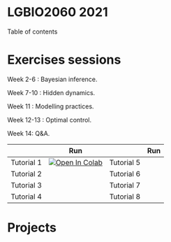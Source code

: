# LGBIO2060 2021
 
Table of contents

# Exercises sessions

Week 2-6 : Bayesian inference. 

Week 7-10 : Hidden dynamics.

Week 11 : Modelling practices.

Week 12-13 : Optimal control.

Week 14: Q&A.

|   | Run |   | Run |    
| - | --- | - | --- |
| Tutorial 1 | [![Open In Colab](https://colab.research.google.com/assets/colab-badge.svg)](https://colab.research.google.com/github/svandergoote/LGBIO2060-2021/blob/main/LGBIO2060_TP1.ipynb) | Tutorial 5 |  |
| Tutorial 2 |  | Tutorial 6 |  | 
| Tutorial 3 |  | Tutorial 7 |  |  
| Tutorial 4 |  | Tutorial 8 |  |  

# Projects
